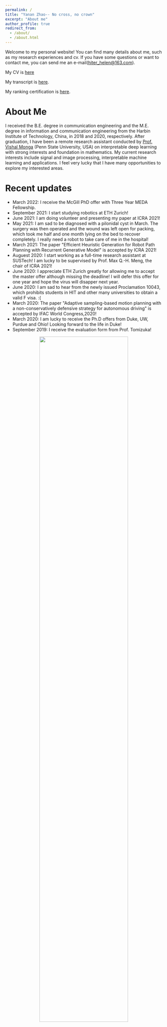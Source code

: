 ```yaml
---
permalink: /
title: "Yanan Zhao-- No cross, no crown"
excerpt: "About me"
author_profile: true
redirect_from: 
  - /about/
  - /about.html
---
```


Welcome to my personal website! You can find many details about me, such as my research experiences and cv. If you have some questions or want to contact me, you can send me an e-mail(hiter_helen@163.com).

My CV is [here](files/Yanan_cv.pdf)

My transcript is [here](files/Transcript_Yanan.pdf).

My ranking certification is [here](files/Ranking.pdf ).

About Me
======
I received the B.E. degree in communication engineering and the M.E. degree in information and communication engineering from the Harbin Institute of Technology, China, in 2018 and 2020, respectively. After graduation, I have been a remote research assistant conducted by [Prof. Vishal Monga](http://signal.ee.psu.edu/faculty.html) (Penn State University, USA) on interpretable deep learning with strong interests and foundation in mathematics. My current research interests include signal and image processing, interpretable machine learning and applications. 
I feel very lucky that I have many opportunities to explore my interested areas.

Recent updates
======
* March 2022: I receive the McGill PhD offer with Three Year MEDA Fellowship. 
* September 2021: I start studying robotics at ETH Zurich!
* June 2021: I am doing volunteer and presenting my paper at ICRA 2021!
* May 2021: I am sad to be diagnosed with a pilonidal cyst in March. The surgery was then operated and the wound was left open for packing, which took me half and one month lying on the bed to recover completely. I really need a robot to take care of me in the hospital!
* March 2021: The paper "Efficient Heuristic Generation for Robot Path Planning with Recurrent Generative Model" is accepted by ICRA 2021!
* Auguest 2020: I start working as a full-time research assistant at SUSTech! I am lucky to be supervised by Prof. Max Q.-H. Meng, the chair of ICRA 2021!
* June 2020: I appreciate ETH Zurich greatly for allowing me to accept the master offer although missing the deadline! I will defer this offer for one year and hope the virus will disapper next year.
* June 2020: I am sad to hear from the newly issued Proclamation 10043, which prohibits students in HIT and other many universities to obtain a valid F visa. :(
* March 2020: The paper "Adaptive sampling-based motion planning with a non-conservatively defensive strategy for autonomous driving" is accepted by IFAC World Congress,2020!
* March 2020: I am lucky to receive the Ph.D offers from Duke, UW, Purdue and Ohio! Looking forward to the life in Duke!
* September 2019: I receive the evaluation form from Prof. Tomizuka!
<center><img src='/images/evanluation.jpg' width="75%" height="75%" /></center>
* July 2019: I begin my internship about motion planning for autonomous driving at UC Berkeley!
<center><img src='/images/image_berkeley_car.jpg' width="60%" height="60%" /></center>
* May 2019: The paper "An Automatic Laser Scanning System for Objects with Unknown Model" accepted by IEEE Smart World Congress!

MY Work Experience
======
* From 2020 to Present
  * Remote research assistant
* Second year
  * Smart car competition in China
* Third year
  * Intelligent operation of robot arm based on ROS(robot operating system) 
  * [Motion planning for autonomous vehicles](/research/#anchor)

For more info
------
If you have some questions or want to contact me, you can send me an e-mail(zhaoting_li@outlook.com or lizhaoting@hit.edu.cn).
